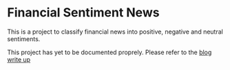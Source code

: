 # Financial Sentiment News

This is a project to classify financial news into positive, negative and neutral sentiments.

This project has yet to be documented proprely. Please refer to the [blog write up](https://hazrulakmal.github.io/blogs/financial-sentiment-classification/)
